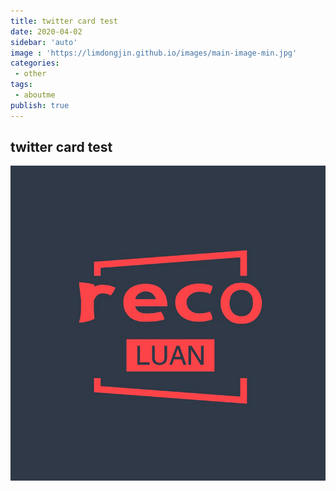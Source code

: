 ```yaml
---
title: twitter card test
date: 2020-04-02
sidebar: 'auto'
image : 'https://limdongjin.github.io/images/main-image-min.jpg'
categories:
 - other
tags:
 - aboutme
publish: true
---
```



## twitter card test
![avatar.png](../../.vuepress/public/avatar.png)